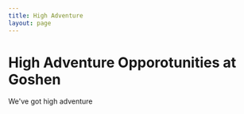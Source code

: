 ```yaml
---
title: High Adventure
layout: page
---
```

# High Adventure Opporotunities at Goshen

We've got high adventure